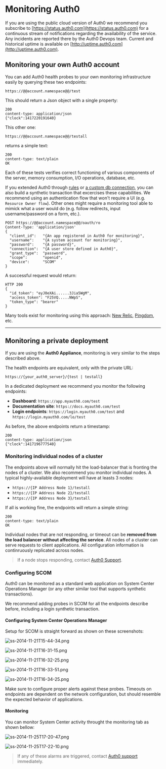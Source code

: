 # Monitoring Auth0

If you are using the public cloud version of Auth0 we recommend you subscribe to [https://status.auth0.com](https://status.auth0.com) for a continuous stream of notifications regarding the availability of the service. Any incidents are reported there by the Auth0 Devops team. Current and historical uptime is available on [http://uptime.auth0.com](http://uptime.auth0.com).

## Monitoring your own Auth0 account

You can add Auth0 health probes to your own monitoring infrastructure easily by querying these two endpoints:

	https://@@account.namespace@@/test 

This should return a Json object with a single property:

```
200
content-type: application/json
{"clock":1417220191640}
```

This other one:

	https://@@account.namespace@@/testall

returns a simple text:

```
200
content-type: text/plain 
OK
```

Each of these tests verifies correct functioning of various components of the server, memory consumption, I/O operations, database, etc.

If you extended Auth0 through [rules](rules) or [a custom db connection](mysql-connection-tutorial), you can also build a synthetic transaction that excercises these capabilities. We recommend using an authentication flow that won't require a UI (e.g. `Resource Owner flow`). Other ones might require a monitoring tool able to mimick what a user would do (e.g. follow redirects, input username/password on a form, etc.).

```
POST https://@@account.namespace@@/oauth/ro
Content-Type: 'application/json'
{
  "client_id":   "{An app registered in Auth0 for monitoring}",
  "username":    "{A system account for monitoring}",
  "password":    "{A password}",
  "connection":  "{A user store defined in Auth0}",
  "grant_type":  "password",
  "scope":       "openid",
  "device":      "SCOM"
}
```

A successful request would return:

```
HTTP 200
{
  "id_token": "eyJ0eXAi......3Jia5WgM",
  "access_token": "F25VQ.....NWpS",
  "token_type": "bearer"
}
```

Many tools exist for monitoring using this approach: [New Relic](http://newrelic.com), [Pingdom](http://pingdom.com), etc. 

---

## Monitoring a private deployment

If you are using the __Auth0 Appliance__, monitoring is very similar to the steps described above.

The health endpoints are equivalent, only with the private URL:

	https://{your_auth0_server}/{test | testall}

In a dedicated deployment we recommend you monitor the following endpoints:

* __Dashboard__: `https://app.myauth0.com/test`
* __Documentation site__: `https://docs.myauth0.com/test`
* __Login endpoints__: `https://login.myauth0.com/test` and  `https://login.myauth0.com/lo/test`

As before, the above endpoints return a timestamp:

```
200
content-type: application/json
{"clock":1417196777540}
```

### Monitoring individual nodes of a cluster

The endpoints above will normally hit the load-balancer that is fronting the nodes of a cluster. We also recommend you monitor individual nodes. A typical highly-available deployment will have at leasts 3 nodes:

* `https://{IP Address Node 1}/testall`
* `https://{IP Address Node 2}/testall`
* `https://{IP Address Node 3}/testall`

If all is working fine, the endpoints will return a simple string:

```
200
content-type: text/plain
OK
```

Individual nodes that are not responding, or timeout can be __removed from the load balancer without affecting the service__. All nodes of a cluster can serve requests to client applications. All configuration information is continruously replicated across nodes.

> If a node stops responding, contact [Auth0 Support](mailto://support@auth0.com).

### Configuring SCOM

Auth0 can be monitored as a standard web application on System Center Operations Manager (or any other similar tool that supports synthetic transactions). 

We recommend adding probes in SCOM for all the endpoints describe before, including a login synthetic transaction.

#### Configuring System Center Operations Manager

Setup for SCOM is straight forward as shown on these screenshots:

![ss-2014-11-21T15-44-34.png](https://s3.amazonaws.com/blog.auth0.com/ss-2014-11-21T15-44-34.png)

![ss-2014-11-21T16-31-15.png](https://s3.amazonaws.com/blog.auth0.com/ss-2014-11-21T16-31-15.png)

![ss-2014-11-21T16-32-25.png](https://s3.amazonaws.com/blog.auth0.com/ss-2014-11-21T16-32-25.png)

![ss-2014-11-21T16-33-51.png](https://s3.amazonaws.com/blog.auth0.com/ss-2014-11-21T16-33-51.png)

![ss-2014-11-21T16-34-25.png](https://s3.amazonaws.com/blog.auth0.com/ss-2014-11-21T16-34-25.png)

Make sure to configure proper alerts against these probes. Timeouts on endpoints are dependent on the network configuration, but should resemble the expected behavior of applications.

#### Monitoring

You can monitor System Center activity throught the monitoring tab as shown bellow:

![ss-2014-11-25T17-20-47.png](https://s3.amazonaws.com/blog.auth0.com/ss-2014-11-25T17-20-47.png)

![ss-2014-11-25T17-22-10.png](https://s3.amazonaws.com/blog.auth0.com/ss-2014-11-25T17-22-10.png)

> If any of these alarms are triggered, contact [Auth0 support](mailto://support@auth0.com) immediately.

